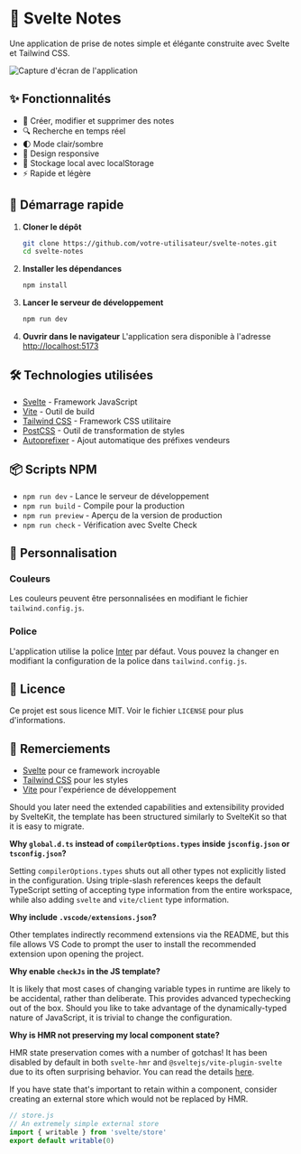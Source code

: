 # 📝 Svelte Notes

Une application de prise de notes simple et élégante construite avec Svelte et Tailwind CSS.

![Capture d'écran de l'application](public/screenshot.png)

## ✨ Fonctionnalités

- 📝 Créer, modifier et supprimer des notes
- 🔍 Recherche en temps réel
- 🌓 Mode clair/sombre
- 📱 Design responsive
- 💾 Stockage local avec localStorage
- ⚡ Rapide et légère

## 🚀 Démarrage rapide

1. **Cloner le dépôt**
   ```bash
   git clone https://github.com/votre-utilisateur/svelte-notes.git
   cd svelte-notes
   ```

2. **Installer les dépendances**
   ```bash
   npm install
   ```

3. **Lancer le serveur de développement**
   ```bash
   npm run dev
   ```

4. **Ouvrir dans le navigateur**
   L'application sera disponible à l'adresse [http://localhost:5173](http://localhost:5173)

## 🛠️ Technologies utilisées

- [Svelte](https://svelte.dev/) - Framework JavaScript
- [Vite](https://vitejs.dev/) - Outil de build
- [Tailwind CSS](https://tailwindcss.com/) - Framework CSS utilitaire
- [PostCSS](https://postcss.org/) - Outil de transformation de styles
- [Autoprefixer](https://github.com/postcss/autoprefixer) - Ajout automatique des préfixes vendeurs

## 📦 Scripts NPM

- `npm run dev` - Lance le serveur de développement
- `npm run build` - Compile pour la production
- `npm run preview` - Aperçu de la version de production
- `npm run check` - Vérification avec Svelte Check

## 🎨 Personnalisation

### Couleurs

Les couleurs peuvent être personnalisées en modifiant le fichier `tailwind.config.js`.

### Police

L'application utilise la police [Inter](https://rsms.me/inter/) par défaut. Vous pouvez la changer en modifiant la configuration de la police dans `tailwind.config.js`.

## 📄 Licence

Ce projet est sous licence MIT. Voir le fichier `LICENSE` pour plus d'informations.

## 🙏 Remerciements

- [Svelte](https://svelte.dev/) pour ce framework incroyable
- [Tailwind CSS](https://tailwindcss.com/) pour les styles
- [Vite](https://vitejs.dev/) pour l'expérience de développement

Should you later need the extended capabilities and extensibility provided by SvelteKit, the template has been structured similarly to SvelteKit so that it is easy to migrate.

**Why `global.d.ts` instead of `compilerOptions.types` inside `jsconfig.json` or `tsconfig.json`?**

Setting `compilerOptions.types` shuts out all other types not explicitly listed in the configuration. Using triple-slash references keeps the default TypeScript setting of accepting type information from the entire workspace, while also adding `svelte` and `vite/client` type information.

**Why include `.vscode/extensions.json`?**

Other templates indirectly recommend extensions via the README, but this file allows VS Code to prompt the user to install the recommended extension upon opening the project.

**Why enable `checkJs` in the JS template?**

It is likely that most cases of changing variable types in runtime are likely to be accidental, rather than deliberate. This provides advanced typechecking out of the box. Should you like to take advantage of the dynamically-typed nature of JavaScript, it is trivial to change the configuration.

**Why is HMR not preserving my local component state?**

HMR state preservation comes with a number of gotchas! It has been disabled by default in both `svelte-hmr` and `@sveltejs/vite-plugin-svelte` due to its often surprising behavior. You can read the details [here](https://github.com/sveltejs/svelte-hmr/tree/master/packages/svelte-hmr#preservation-of-local-state).

If you have state that's important to retain within a component, consider creating an external store which would not be replaced by HMR.

```js
// store.js
// An extremely simple external store
import { writable } from 'svelte/store'
export default writable(0)
```
